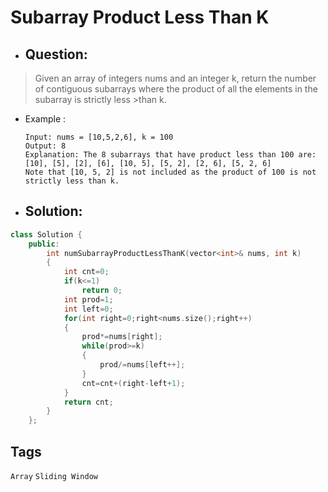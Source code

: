 # Subarray Product Less Than K
- ## Question:
>Given an array of integers nums and an integer k, return the number of contiguous subarrays where the product of all the elements in the subarray is strictly less >than k.


- Example :

      Input: nums = [10,5,2,6], k = 100
      Output: 8
      Explanation: The 8 subarrays that have product less than 100 are:
      [10], [5], [2], [6], [10, 5], [5, 2], [2, 6], [5, 2, 6]
      Note that [10, 5, 2] is not included as the product of 100 is not strictly less than k.


- ## Solution:
```cpp
class Solution {
	public:
		int numSubarrayProductLessThanK(vector<int>& nums, int k) 
		{
			int cnt=0;
			if(k<=1)
				return 0;
			int prod=1;
			int left=0;
			for(int right=0;right<nums.size();right++)
			{
				prod*=nums[right];
				while(prod>=k)
				{
					prod/=nums[left++];
				}
				cnt=cnt+(right-left+1);
			}
			return cnt;
		}
	};
  ```
  
  ## Tags
  
  `Array` `Sliding Window`
